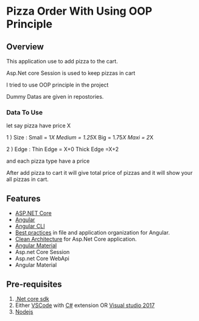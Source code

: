 # Pizza Order With Using OOP Principle

## Overview

This application use to add pizza to the cart.

Asp.Net core Session is used to keep pizzas in cart

I tried to use OOP principle in the project

Dummy Datas are given in repostories.

<h3>Data To Use</h3>

let say pizza have price X

1 ) Size : Small = 1*X
           Medium = 1.25*X
           Big = 1.75*X
           Maxi = 2*X

2 ) Edge : Thin Edge = X+0
           Thick Edge =X+2
           
 and each pizza type have a price
 
 After add pizza to cart it will give total price of pizzas and it will show your all pizzas in cart. 


## Features

* [ASP.NET Core](http://www.dot.net/)
* [Angular](https://angular.io/)
* [Angular CLI](https://cli.angular.io/)
* [Best practices](https://angular.io/docs/ts/latest/guide/style-guide.html) in file and application organization for Angular.
* [Clean Architecture](https://github.com/ardalis/CleanArchitecture) for Asp.Net Core application.
* [Angular Material](https://material.angular.io/)
* Asp.net Core Session
* Asp.net Core WebApi
* Angular Material


## Pre-requisites

1. [.Net core sdk](https://www.microsoft.com/net/core#windows)
2. Either [VSCode](https://code.visualstudio.com/) with [C#](https://marketplace.visualstudio.com/items?itemName=ms-vscode.csharp) extension OR [Visual studio 2017](https://www.visualstudio.com/)
3. [Nodejs](https://nodejs.org/en/)
